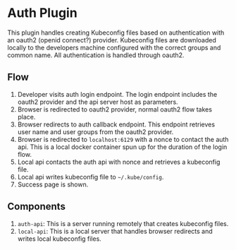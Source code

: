 # Auth Plugin

This plugin handles creating Kubeconfig files based on authentication with an oauth2 (openid connect?) provider. Kubeconfig files are downloaded locally to the developers machine configured with the correct groups and common name. All authentication is handled through oauth2.

## Flow

1. Developer visits auth login endpoint. The login endpoint includes the oauth2 provider and the api server host as parameters.
2. Browser is redirected to oauth2 provider, normal oauth2 flow takes place.
3. Browser redirects to auth callback endpoint. This endpoint retrieves user name and user groups from the oauth2 provider.
4. Browser is redirected to `localhost:6129` with a nonce to contact the auth api. This is a local docker container spun up for the duration of the login flow.
5. Local api contacts the auth api with nonce and retrieves a kubeconfig file.
6. Local api writes kubeconfig file to `~/.kube/config`.
7. Success page is shown.

## Components

1. `auth-api`: This is a server running remotely that creates kubeconfig files.
2. `local-api`: This is a local server that handles browser redirects and writes local kubeconfig files.

